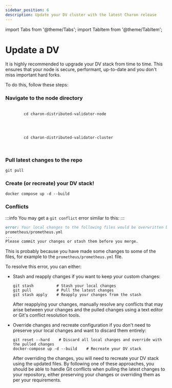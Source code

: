 ```yaml
---
sidebar_position: 6
description: Update your DV cluster with the latest Charon release
---
```

import Tabs from '@theme/Tabs';
import TabItem from '@theme/TabItem';

# Update a DV

It is highly recommended to upgrade your DV stack from time to time. This ensures that your node is secure, performant, up-to-date and you don't miss important hard forks.

To do this, follow these steps:

### Navigate to the node directory

<Tabs groupId="group-solo">
  <TabItem value="group" label="Group cluster" default>
    <pre>
      <code>
        cd charon-distributed-validator-node
      </code>
    </pre>
  </TabItem>
  
  <TabItem value="solo" label="Solo cluster">
    <pre>
      <code>
        cd charon-distributed-validator-cluster
      </code>
    </pre>
  </TabItem>
</Tabs>

### Pull latest changes to the repo
```
git pull
```

### Create (or recreate) your DV stack!
```
docker compose up -d --build
```

### Conflicts

:::info
You may get a `git conflict` error similar to this:
:::
```markdown
error: Your local changes to the following files would be overwritten by merge:
prometheus/prometheus.yml
...
Please commit your changes or stash them before you merge.
```
This is probably because you have made some changes to some of the files, for example to the `prometheus/prometheus.yml` file.

To resolve this error, you can either:

- Stash and reapply changes if you want to keep your custom changes:
    ```
    git stash          # Stash your local changes
    git pull           # Pull the latest changes
    git stash apply    # Reapply your changes from the stash
    ```
    After reapplying your changes, manually resolve any conflicts that may arise between your changes and the pulled changes using a text editor or Git's conflict resolution tools.

- Override changes and recreate configuration if you don't need to preserve your local changes and want to discard them entirely:
    ```
    git reset --hard    # Discard all local changes and override with the pulled changes
    docker-compose up -d --build    # Recreate your DV stack
    ```
    After overriding the changes, you will need to recreate your DV stack using the updated files.
    By following one of these approaches, you should be able to handle Git conflicts when pulling the latest changes to your repository, either preserving your changes or overriding them as per your requirements.